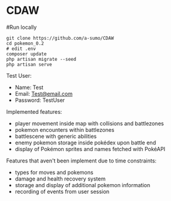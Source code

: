 # CDAW

#Run locally
```
git clone https://github.com/a-sumo/CDAW
cd pokemon_0.2
# edit .env
composer update
php artisan migrate --seed
php artisan serve 
```

Test User:
- Name: Test
- Email: Test@email.com
- Password: TestUser

Implemented features:

- player movement inside map with collisions and battlezones
- pokemon encounters within battlezones
- battlescene with generic abilities
- enemy pokemon storage inside pokédex upon battle end
- display of Pokémon sprites and names fetched with PokéAPI

Features that aven't been implement due to time constraints:

-  types for moves and pokemons
-  damage and health recovery system 
-  storage and display of additional pokemon information
-  recording of events from user session


